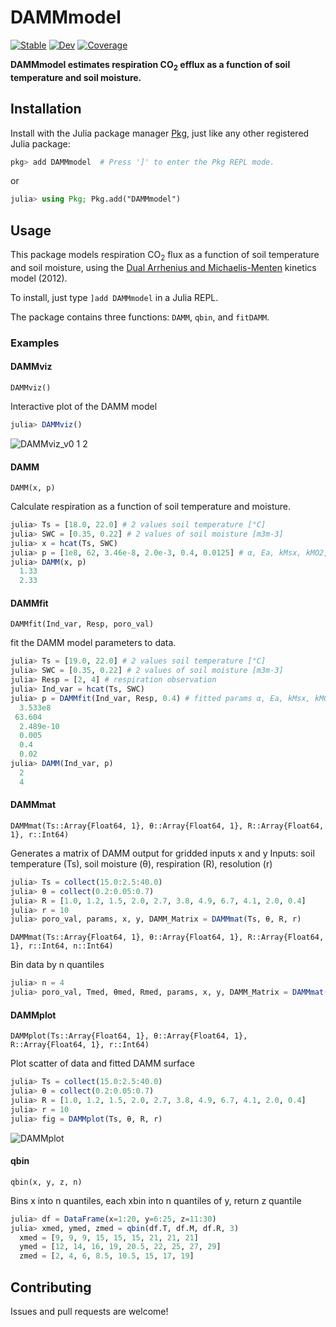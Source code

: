 # DAMMmodel

[![Stable](https://img.shields.io/badge/docs-stable-blue.svg)](https://CUPofTEAproject.github.io/DAMMmodel.jl/stable)
[![Dev](https://img.shields.io/badge/docs-dev-blue.svg)](https://CUPofTEAproject.github.io/DAMMmodel.jl/dev)
[![Coverage](https://codecov.io/gh/CUPofTEAproject/DAMMmodel.jl/branch/master/graph/badge.svg)](https://codecov.io/gh/CUPofTEAproject/DAMMmodel.jl)

**DAMMmodel estimates respiration CO<sub>2</sub> efflux as a function of soil temperature and soil moisture.**

## Installation

Install with the Julia package manager [Pkg](https://pkgdocs.julialang.org/), just like any other registered Julia package:

```jl
pkg> add DAMMmodel  # Press ']' to enter the Pkg REPL mode.
```
or
```jl
julia> using Pkg; Pkg.add("DAMMmodel")
```

## Usage

This package models respiration CO<sub>2</sub> flux as a function of soil temperature and soil moisture, using 
the [Dual Arrhenius and Michaelis-Menten](https://doi.org/10.1111/j.1365-2486.2011.02546.x) kinetics model (2012). 

To install, just type `]add DAMMmodel` in a Julia REPL. 

The package contains three functions: `DAMM`, `qbin`, and `fitDAMM`. 

### Examples
#### DAMMviz
    DAMMviz()
Interactive plot of the DAMM model

```jl
julia> DAMMviz()
```
![DAMMviz_v0 1 2](https://user-images.githubusercontent.com/22160257/149199698-0a858290-475f-4d49-b724-d07dd042e377.gif)
#### DAMM
    DAMM(x, p)
Calculate respiration as a function of soil temperature and moisture.

```jl
julia> Ts = [18.0, 22.0] # 2 values soil temperature [°C]
julia> SWC = [0.35, 0.22] # 2 values of soil moisture [m3m-3]
julia> x = hcat(Ts, SWC)
julia> p = [1e8, 62, 3.46e-8, 2.0e-3, 0.4, 0.0125] # α, Ea, kMsx, kMO2, Sxtot
julia> DAMM(x, p)
  1.33
  2.33
```
#### DAMMfit
    DAMMfit(Ind_var, Resp, poro_val)
fit the DAMM model parameters to data. 

```jl
julia> Ts = [19.0, 22.0] # 2 values soil temperature [°C]
julia> SWC = [0.35, 0.22] # 2 values of soil moisture [m3m-3]
julia> Resp = [2, 4] # respiration observation
julia> Ind_var = hcat(Ts, SWC)
julia> p = DAMMfit(Ind_var, Resp, 0.4) # fitted params α, Ea, kMsx, kMO2, Sxtot
  3.533e8
 63.604
  2.489e-10
  0.005
  0.4
  0.02
julia> DAMM(Ind_var, p)
  2
  4
```
#### DAMMmat
    DAMMmat(Ts::Array{Float64, 1}, θ::Array{Float64, 1}, R::Array{Float64, 1}, r::Int64)
Generates a matrix of DAMM output for gridded inputs x and y Inputs: 
soil temperature (Ts), soil moisture (θ), respiration (R), resolution (r)

```jl
julia> Ts = collect(15.0:2.5:40.0)
julia> θ = collect(0.2:0.05:0.7)
julia> R = [1.0, 1.2, 1.5, 2.0, 2.7, 3.8, 4.9, 6.7, 4.1, 2.0, 0.4]
julia> r = 10
julia> poro_val, params, x, y, DAMM_Matrix = DAMMmat(Ts, θ, R, r)
```
    DAMMmat(Ts::Array{Float64, 1}, θ::Array{Float64, 1}, R::Array{Float64, 1}, r::Int64, n::Int64)
Bin data by n quantiles

```jl
julia> n = 4
julia> poro_val, Tmed, θmed, Rmed, params, x, y, DAMM_Matrix = DAMMmat(Ts, θ, R, r, n)
```
#### DAMMplot
    DAMMplot(Ts::Array{Float64, 1}, θ::Array{Float64, 1}, R::Array{Float64, 1}, r::Int64)
Plot scatter of data and fitted DAMM surface

```jl
julia> Ts = collect(15.0:2.5:40.0)
julia> θ = collect(0.2:0.05:0.7)
julia> R = [1.0, 1.2, 1.5, 2.0, 2.7, 3.8, 4.9, 6.7, 4.1, 2.0, 0.4]
julia> r = 10
julia> fig = DAMMplot(Ts, θ, R, r)
```
![DAMMplot](https://user-images.githubusercontent.com/22160257/149199780-74784291-3731-41d2-b087-2cb87b2d0efb.png)
#### qbin
    qbin(x, y, z, n)
Bins x into n quantiles, each xbin into n quantiles of y, return z quantile

```jl
julia> df = DataFrame(x=1:20, y=6:25, z=11:30)
julia> xmed, ymed, zmed = qbin(df.T, df.M, df.R, 3)
  xmed = [9, 9, 9, 15, 15, 15, 21, 21, 21]
  ymed = [12, 14, 16, 19, 20.5, 22, 25, 27, 29]
  zmed = [2, 4, 6, 8.5, 10.5, 15, 17, 19]
```
## Contributing

Issues and pull requests are welcome!
